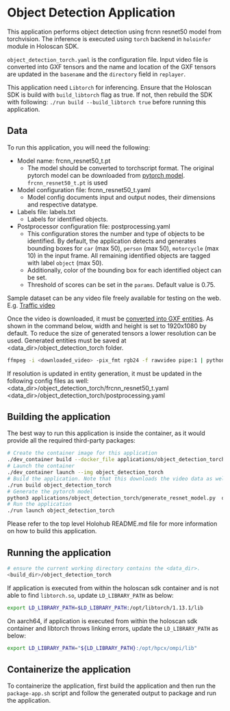 # Object Detection Application

This application performs object detection using frcnn resnet50 model from torchvision.
The inference is executed using `torch` backend in `holoinfer` module in Holoscan SDK.

`object_detection_torch.yaml` is the configuration file. Input video file is converted into GXF tensors and the name and location of the GXF tensors are updated in the `basename` and the `directory` field in `replayer`.

This application need `Libtorch` for inferencing. Ensure that the Holoscan SDK is build with `build_libtorch` flag as true. If not, then rebuild the SDK with following: `./run build --build_libtorch true` before running this application.

## Data

To run this application, you will need the following:

- Model name: frcnn_resnet50_t.pt
    - The model should be converted to torchscript format.  The original pytorch model can be downloaded from [pytorch model](https://pytorch.org/vision/main/models/generated/torchvision.models.detection.fasterrcnn_resnet50_fpn.html). `frcnn_resnet50_t.pt` is used
- Model configuration file: frcnn_resnet50_t.yaml
    - Model config documents input and output nodes, their dimensions and respective datatype.
- Labels file: labels.txt
    - Labels for identified objects.
- Postprocessor configuration file: postprocessing.yaml
    - This configuration stores the number and type of objects to be identified. By default, the application detects and generates bounding boxes for `car` (max 50), `person` (max 50), `motorcycle` (max 10) in the input frame. All remaining identified objects are tagged with label `object` (max 50).
    - Additionally, color of the bounding box for each identified object can be set.
    - Threshold of scores can be set in the `params`. Default value is 0.75.

Sample dataset can be any video file freely available for testing on the web. E.g. [Traffic video](https://www.pexels.com/video/cars-on-highway-854671/)

Once the video is downloaded, it must be [converted into GXF entities](https://github.com/nvidia-holoscan/holoscan-sdk/tree/main/scripts#usage). As shown in the command below, width and height is set to 1920x1080 by default. To reduce the size of generated tensors a lower resolution can be used. Generated entities must be saved at <data_dir>/object_detection_torch folder.

```bash
ffmpeg -i <downloaded_video> -pix_fmt rgb24 -f rawvideo pipe:1 | python utilities/convert_video_to_gxf_entities.py --width 1920 --height 1080 --channels 3 --framerate 30
```

If resolution is updated in entity generation, it must be updated in the following config files as well:
<data_dir>/object_detection_torch/frcnn_resnet50_t.yaml
<data_dir>/object_detection_torch/postprocessing.yaml

## Building the application

The best way to run this application is inside the container, as it would provide all the required third-party packages:

```bash
# Create the container image for this application
./dev_container build --docker_file applications/object_detection_torch/Dockerfile --img object_detection_torch
# Launch the container
./dev_container launch --img object_detection_torch
# Build the application. Note that this downloads the video data as well
./run build object_detection_torch
# Generate the pytorch model
python3 applications/object_detection_torch/generate_resnet_model.py  data/object_detection_torch/frcnn_resnet50_t.pt
# Run the application
./run launch object_detection_torch
```

Please refer to the top level Holohub README.md file for more information on how to build this application.

## Running the application

```bash
# ensure the current working directory contains the <data_dir>.
<build_dir>/object_detection_torch
```

If application is executed from within the holoscan sdk container and is not able to find `libtorch.so`, update `LD_LIBRARY_PATH` as below:

```bash
export LD_LIBRARY_PATH=$LD_LIBRARY_PATH:/opt/libtorch/1.13.1/lib
```

On aarch64, if application is executed from within the holoscan sdk container and libtorch throws linking errors, update the `LD_LIBRARY_PATH` as below:

```bash
export LD_LIBRARY_PATH="${LD_LIBRARY_PATH}:/opt/hpcx/ompi/lib"
```

## Containerize the application

To containerize the application, first build the application and then run the `package-app.sh` script and follow the generated output to package and run the application.